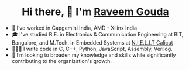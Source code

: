 <h1 align="center"> Hi there, 👋 I'm <a href="https://www.linkedin.com/in/raveemgouda97">Raveem Gouda</a></h1>

<!--
**Raveem13/Raveem13** is a ✨ _special_ ✨ repository because its `README.md` (this file) appears on your GitHub profile.

Here are some ideas to get you started:

- 🔭 I’m currently working on ...
- 🌱 I’m currently learning ...
- 👯 I’m looking to collaborate on ...
- 🤔 I’m looking for help with ...
- 💬 Ask me about ...
- 📫 How to reach me: ...
- 😄 Pronouns: ...
- ⚡ Fun fact: ...
-->
- 🏢 I’ve worked in Capgemini India, AMD - Xilinx India
- 🎓 I've studied B.E. in Electronics & Communication Engineering at BIT, Bangalore, and M.Tech. in Embedded Systems at <a href=https://nielit.gov.in/index.php>N.I.E.L.I.T Calicut</a>
- 🧑🏽‍💻 I write code in C, C++, Python, JavaScript, Assembly, Verilog.
- 👯 I’m looking to broaden my knowledge and skills while significantly contributing to the organization's growth.

<!--  ![](https://leetcard.jacoblin.cool/raveemKG?animation=false) -->
<!--   <p align="center"> <img height=200 align="center" src="https://github-readme-stats.vercel.app/api/top-langs?username=Raveem13&layout=compact&langs_count=8&card_width=320" /> </p>  -->
